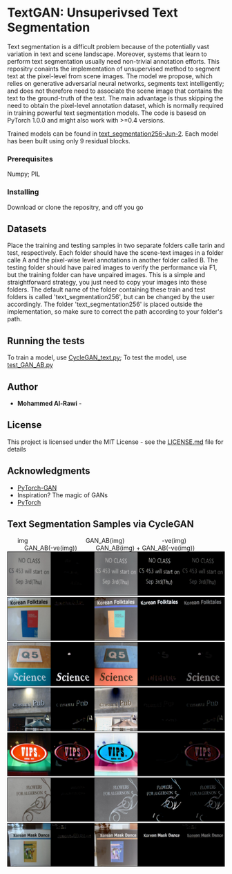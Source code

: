 # TextGAN: Unsuperivsed Text Segmentation
Text segmentation is a difficult problem because of the potentially vast variation in text and scene landscape. Moreover, systems that learn to perform text segmentation usually need non-trivial annotation efforts. This repositry conaints the implementation of unsupervised method to segment text at the pixel-level from scene images. The model we propose, which relies on generative adversarial neural networks, segments text intelligently; and does not therefore need to associate the scene image that contains the text to the ground-truth of the text. The main advantage is thus skipping the need to obtain the pixel-level annotation dataset, which is normally required in training powerful text segmentation models. The code is basesd on PyTorch 1.0.0 and might also work with >=0.4 versions.

Trained models can be found in [text_segmentation256-Jun-2](https://github.com/morawi/TextGAN/tree/master/text_segmentation256-Jun-2). Each model has been built using only 9 residual blocks.


### Prerequisites

Numpy; 
PIL

### Installing

Download or clone the repositry, and off you go

## Datasets
Place the training and testing samples in two separate folders calle tarin and test, respectively. Each folder should have the scene-text images in a folder calle A and the pixel-wise level annotations in another folder called B. The testing folder should have paired images to verify the performance via F1, but the training folder can have unpaired images. This is a simple and straightforward strategy, you just need to copy your images into these folders. The default name of the folder containing these train and test folders is called 'text_segmentation256', but can be changed by the user accordingly. The folder 'text_segmentation256' is placed outside the implementation, so make sure to correct the path according to your folder's path. 

## Running the tests
To train a model, use [CycleGAN_text.py](https://github.com/morawi/TextGAN/blob/master/cyclegan_text.py);
To test the model, use [test_GAN_AB.py](https://github.com/morawi/TextGAN/blob/master/test_GAN_AB.py)


## Author

* **Mohammed Al-Rawi** - 

## License

This project is licensed under the MIT License - see the [LICENSE.md](LICENSE.md) file for details

## Acknowledgments

* [PyTorch-GAN](https://github.com/eriklindernoren/PyTorch-GAN)
* Inspiration? The magic of GANs
* [PyTorch](http://pytorch.org)

## Text Segmentation Samples via CycleGAN 
&nbsp;&nbsp;&nbsp;&nbsp;&nbsp; img &nbsp;&nbsp;&nbsp;&nbsp;&nbsp;&nbsp;&nbsp;&nbsp;&nbsp;&nbsp; &nbsp;&nbsp;&nbsp;&nbsp;&nbsp;&nbsp;&nbsp;&nbsp;&nbsp;&nbsp; &nbsp;&nbsp;&nbsp;&nbsp;&nbsp;&nbsp;&nbsp;&nbsp;&nbsp;&nbsp; GAN_AB(img) 
&nbsp;&nbsp;&nbsp;&nbsp;&nbsp;&nbsp;&nbsp;&nbsp;&nbsp;&nbsp; &nbsp;&nbsp;&nbsp;&nbsp;&nbsp;&nbsp;&nbsp;&nbsp;&nbsp;&nbsp;-ve(img) &nbsp;&nbsp;&nbsp;&nbsp;&nbsp;&nbsp;&nbsp;&nbsp;&nbsp;&nbsp; &nbsp;&nbsp;&nbsp;&nbsp;&nbsp;&nbsp;&nbsp;&nbsp;&nbsp;&nbsp;GAN_AB(-ve(img)) &nbsp;&nbsp;&nbsp;&nbsp;&nbsp;&nbsp;&nbsp;&nbsp;&nbsp;&nbsp;GAN_AB(img) + GAN_AB(-ve(img))
![Samples](https://github.com/morawi/TextGAN/blob/master/generated_samples/0.png)
![Samples](https://github.com/morawi/TextGAN/blob/master/generated_samples/1.png)
![Samples](https://github.com/morawi/TextGAN/blob/master/generated_samples/2.png)
![Samples](https://github.com/morawi/TextGAN/blob/master/generated_samples/3.png)
![Samples](https://github.com/morawi/TextGAN/blob/master/generated_samples/4.png)
![Samples](https://github.com/morawi/TextGAN/blob/master/generated_samples/5.png)
![Samples](https://github.com/morawi/TextGAN/blob/master/generated_samples/6.png)



